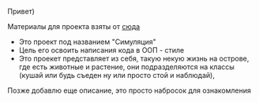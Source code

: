 Привет)

Материалы для проекта взяты от [сюда](https://zhukovsd.github.io/java-backend-learning-course/projects/simulation/)
- Это проект под названием "Симуляция" 
- Цель его освоить написания кода в ООП - стиле
- Это проекет представляет из себя, такую некую жизнь на острове, где есть животные и растение, они подразделяются на классы (кушай или будь съеден ну или просто стой и наблюдай),

Позже добавлю еще описание, это просто набросок для ознакомления 